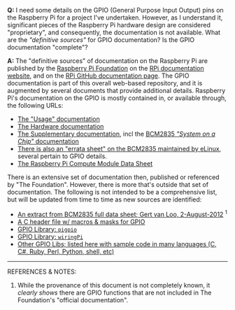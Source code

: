 **Q:** I need some details on the GPIO (General Purpose Input Output) pins on the Raspberry Pi for a project I've undertaken. However, as I understand it, significant pieces of the Raspberry Pi hardware design are considered "proprietary", and consequently, the documentation is not available. What are the *"definitive sources"* for GPIO documentation? Is the GPIO documentation "complete"? 

**A:** The "definitive sources" of documentation on the Raspberry Pi are published by the [Raspberry Pi Foundation](https://en.wikipedia.org/wiki/Raspberry_Pi_Foundation) on the [RPi documentation website](https://www.raspberrypi.org/documentation/), and on the [RPi GitHub documentation page](https://github.com/raspberrypi/documentation). The GPIO documentation is part of this overall web-based repository, and it is augmented by several documents that provide additional details. Raspberry Pi's documentation on the GPIO is mostly contained in, or available through, the following URLs: 

- [The "Usage" documentation](https://www.raspberrypi.org/documentation/usage/gpio/README.md) 
- [The Hardware documentation](https://www.raspberrypi.org/documentation/hardware/raspberrypi/gpio/README.md) 
- [The Supplementary documentation](https://www.raspberrypi.org/documentation/hardware/raspberrypi/bcm2835/README.md), incl the [BCM2835 *"System on a Chip"* documentation](https://www.raspberrypi.org/documentation/hardware/raspberrypi/bcm2835/BCM2835-ARM-Peripherals.pdf) 
- [There is also an "errata sheet" on the BCM2835 maintained by eLinux](https://elinux.org/BCM2835_datasheet_errata), several pertain to GPIO details. 
- [The Raspberry Pi Compute Module Data Sheet](https://github.com/raspberrypi/documentation/blob/master/hardware/computemodule/datasheets/rpi_DATA_CM_2p0.pdf) 

There is an extensive set of documentation then, published or referenced by "The Foundation". However, there is more that's outside that set of documentation. The following is not intended to be a comprehensive list, but will be updated from time to time as new sources are identified: 

- [An extract from BCM2835 full data sheet; Gert van Loo, 2-August-2012](https://www.scribd.com/doc/101830961/GPIO-Pads-Control2)  <sup>1</sup> 
- [A C header file w/ macros & masks for GPIO](https://www.scribd.com/document/296129270/bcm2835-h) 
- [GPIO Library: `pigpio`](http://abyz.me.uk/rpi/pigpio/) 
- [GPIO Library: `wiringPi`](http://wiringpi.com/) 
- [Other GPIO Libs; listed here with sample code in many languages (C, C#, Ruby, Perl, Python, shell, etc)](https://elinux.org/RPi_GPIO_Code_Samples) 





------

REFERENCES & NOTES:

1. While the provenance of this document is not completely known, it *clearly shows* there are GPIO functions that are not included in The Foundation's "official documentation". 